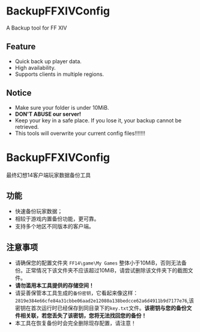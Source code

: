 # BackupFFXIVConfig
A Backup tool for FF XIV

## Feature
- Quick back up player data.
- High availability.
- Supports clients in multiple regions.

## Notice
- Make sure your folder is under 10MiB.
- **DON'T ABUSE our server!**
- Keep your key in a safe place. If you lose it, your backup cannot be retrieved.
- This tools will overwrite your current config files!!!!!!!

# BackupFFXIVConfig
最终幻想14客户端玩家数据备份工具

## 功能
- 快速备份玩家数据；
- 相较于游戏内置备份功能，更可靠。
- 支持多个地区不同版本的客户端。

## 注意事项
- 请确保您的配置文件夹 `FF14\game\My Games` 整体小于10MiB，否则无法备份。正常情况下该文件夹不应该超过10MiB，请尝试删除该文件夹下的截图文件。
- **请勿滥用本工具提供的存储空间！**
- 请妥善保管本工具生成的`备份密钥`，它看起来像这样：`2819e384e66cfe84a31cbbe06aad2e12080a138bedcce62a6d4911b9d7177e76`,该密钥在首次运行时已经保存到同目录下的`key.txt`文件。**该密钥与您的备份文件相关联，若您丢失了该密钥，您将无法找回您的备份！**
- 本工具在恢复备份时会完全删除现存配置，请注意！
